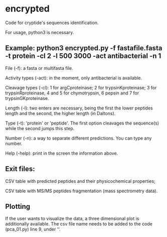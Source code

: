 # encrypted
Code for cryptide's sequences identification.

For usage, python3 is necessary.

## Example: python3 encrypted.py -f fastafile.fasta -t protein -cl 2 -l 500 3000 -act antibacterial -n 1

File (-f): a fasta or multifasta file.

Activity types (-act): in the moment, only antibacterial is available.

Cleavage types (-cl): 1 for argCproteinase; 2 for trypsinKproteinase; 3 for trypsinRproteinase, 4 and 5 for chymotrypsin, 6 pepsin and 7 for trypsinGKproteinase.

Length (-l): two enters are necessary, being the first the lower peptides length and the second, the higher length (in Daltons).

Type (-t): 'protein' or 'peptide'. The first option cleavages the sequence(s) while the second jumps this step.

Number (-n): a way to separate different predictions. You can type any number.

Help (-help): print in the screen the information above.

## Exit files:

CSV table with predicted peptides and their physicochemical properties;

CSV table with MS/MS peptides fragmentation (mass spectrometry data).

## Plotting

If the user wants to visualize the data, a three dimensional plot is additionally available. The csv file name needs to be added to the code (pca_01.py) line 9, under ''.
